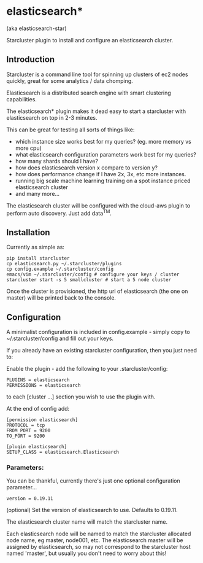 elasticsearch*
==============
(aka elasticsearch-star)

Starcluster plugin to install and configure an elasticsearch cluster.

Introduction
------------

Starcluster is a command line tool for spinning up clusters of ec2 nodes quickly, great for some
analytics / data chomping.

Elasticsearch is a distributed search engine with smart clustering capabilities.

The elasticsearch* plugin makes it dead easy to start a starcluster with elasticsearch on top
in 2-3 minutes.

This can be great for testing all sorts of things like:

- which instance size works best for my queries? (eg. more memory vs more cpu)
- what elasticsearch configuration parameters work best for my queries?
- how many shards should I have?
- how does elasticsearch version x compare to version y?
- how does performance change if I have 2x, 3x, etc more instances.
- running big scale machine learning training on a spot instance priced elasticsearch cluster
- and many more...

The elasticsearch cluster will be configured with the cloud-aws plugin to
perform auto discovery. Just add data<sup>TM</sup>.

Installation
------------
Currently as simple as:

    pip install starcluster
    cp elasticsearch.py ~/.starcluster/plugins
    cp config.example ~/.starcluster/config
    emacs/vim ~/.starcluster/config # configure your keys / cluster
    starcluster start -s 5 smallcluster # start a 5 node cluster

Once the cluster is provisioned, the http url of elasticsearch (the one on master) will be printed
back to the console.

Configuration
-------------

A minimalist configuration is included in config.example - simply copy to ~/.starcluster/config
and fill out your keys.

If you already have an existing starcluster configuration, then you just need to:

Enable the plugin - add the following to your .starcluster/config:

    PLUGINS = elasticsearch
    PERMISSIONS = elasticsearch

to each [cluster ...] section you wish to use the plugin with.

At the end of config add:

    [permission elasticsearch]
    PROTOCOL = tcp
    FROM_PORT = 9200
    TO_PORT = 9200
    
    [plugin elasticsearch]
    SETUP_CLASS = elasticsearch.Elasticsearch

### Parameters:

You can be thankful, currently there's just one optional configuration parameter...

    version = 0.19.11
(optional) Set the version of elasticsearch to use. Defaults to 0.19.11.

The elasticsearch cluster name will match the starcluster name.

Each elasticsearch node will be named to match the starcluster allocated node name,
eg master, node001, etc. The elasticsearch master will be assigned by elasticsearch, so 
may not correspond to the starcluster host named 'master', but usually you don't need to
worry about this!


